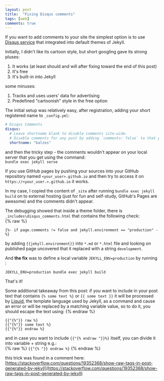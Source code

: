 ```yaml
---
layout: post
title:  "Fixing Disqus comments"
tags: [web]
comments: true
---
```



If you want to add comments to your site the simplest option is to use [Disqus service](https://disqus.com) that integrated into default themes of Jekyll.

Initially, I didn't like its cartoon style, but short googling gave its strong pluses:

1. It works (at least should and will after fixing toward the end of this post)
1. It's free
1. It's built-in into Jekyll

some minuses:

1. Tracks and uses users' data for advertising
1. Predefined "cartoonish" style in the free option

The initial setup was relatively easy, after registration, adding your short registered name to `_config.yml`:  

``` YAML
# Disqus Comments
disqus:
  # Leave shortname blank to disable comments site-wide.
  # Disable comments for any post by adding `comments: false` to that post's YAML Front Matter.
  shortname: "balzes"
```

and then the tricky step - the comments wouldn't appear on your local server that you get using the command:  
`bundle exec jekyll serve`

If you use GitHub pages by pushing your sources into your GitHub repository named `<your_user>.github.io` and then try to access it on `https://<your_user.>.github.io` it works.

In my case, I copied the content of `_site` after running `bundle exec jekyll build` on to external hosting (just for fun and self-study, GitHub's Pages are awesome) and the comments didn't appear.

The debugging showed that inside a theme folder, there is `_includes\disqus_comments.html` that contains the following check:  
{% raw %}

``` Liquid
{%- if page.comments != false and jekyll.environment == "production" -%}
```

by adding `{{jekyll.environment}}` into `*.md` or `*.html` file and looking on published page uncovered that it replaced with a string `development`.

And __the fix__ was to define a local variable `JEKYLL_ENV=production` by running :  
  
`JEKYLL_ENV=production bundle exec jekyll build`  

That's it!  

Some additional takeaway from this post: if you want to include in your post text that contains `{% some text %}` or `{{ some text }}` it will be processed by [Liquid](https://shopify.github.io/liquid/), the template language used by Jekyll, as a command and cause an error or will be replaced by a matching variable value, so to do it, you should escape the text using:
{% endraw %}

``` Liquid
{{"{%"}} raw %}
{{"{%"}} some text %}
{{"{%"}} endraw %}
```

and in case you want to include `{{"{% endraw "}}%}` itself, you can divide it into variable + string e.g.:  
{% raw %}
`{{"{% "}} endraw %}`
{% endraw %}

this trick was found in a comment here: [https://stackoverflow.com/questions/19352368/show-raw-tags-in-post-generated-by-jekyll](https://stackoverflow.com/questions/19352368/show-raw-tags-in-post-generated-by-jekyll)
